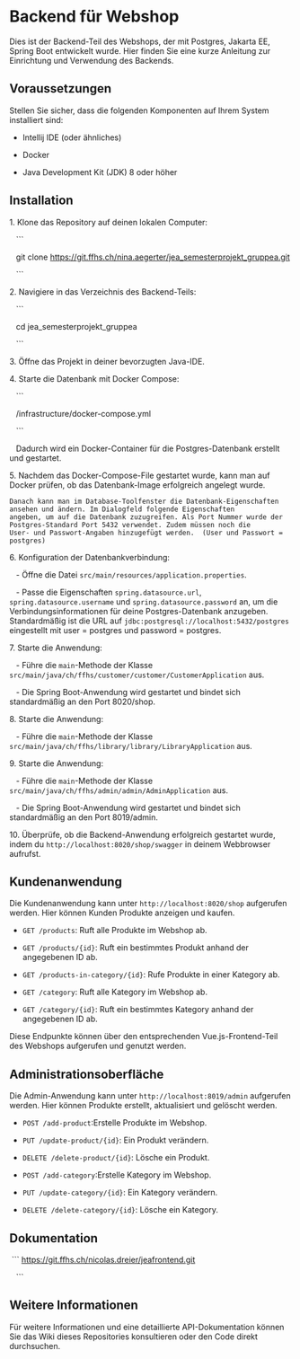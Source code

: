 # Backend für Webshop

Dies ist der Backend-Teil des Webshops, der mit Postgres, Jakarta EE, Spring Boot entwickelt wurde. Hier finden Sie eine kurze Anleitung zur Einrichtung und Verwendung des Backends.

## Voraussetzungen

Stellen Sie sicher, dass die folgenden Komponenten auf Ihrem System installiert sind:

- Intellij IDE (oder ähnliches)

- Docker

- Java Development Kit (JDK) 8 oder höher

## Installation

1\. Klone das Repository auf deinen lokalen Computer:

   ```

   git clone https://git.ffhs.ch/nina.aegerter/jea_semesterprojekt_gruppea.git

   ```

2\. Navigiere in das Verzeichnis des Backend-Teils:

   ```

   cd jea_semesterprojekt_gruppea

   ```

3\. Öffne das Projekt in deiner bevorzugten Java-IDE.


4\. Starte die Datenbank mit Docker Compose:

   ```

   /infrastructure/docker-compose.yml

   ```

   Dadurch wird ein Docker-Container für die Postgres-Datenbank erstellt und gestartet.

5\. Nachdem das Docker-Compose-File gestartet wurde, kann man auf Docker prüfen, ob das Datenbank-Image erfolgreich angelegt wurde.    

    Danach kann man im Database-Toolfenster die Datenbank-Eigenschaften ansehen und ändern. Im Dialogfeld folgende Eigenschaften    
    angeben, um auf die Datenbank zuzugreifen. Als Port Nummer wurde der Postgres-Standard Port 5432 verwendet. Zudem müssen noch die 
    User- und Passwort-Angaben hinzugefügt werden.  (User und Passwort = postgres)


6\. Konfiguration der Datenbankverbindung:

   - Öffne die Datei `src/main/resources/application.properties`.

   - Passe die Eigenschaften `spring.datasource.url`, `spring.datasource.username` und `spring.datasource.password` an, um die Verbindungsinformationen für deine Postgres-Datenbank anzugeben. Standardmäßig ist die URL auf `jdbc:postgresql://localhost:5432/postgres` eingestellt mit user = postgres und password = postgres.


7\. Starte die Anwendung:

   - Führe die `main`-Methode der Klasse `src/main/java/ch/ffhs/customer/customer/CustomerApplication` aus.

   - Die Spring Boot-Anwendung wird gestartet und bindet sich standardmäßig an den Port 8020/shop.

8\. Starte die Anwendung:

   - Führe die `main`-Methode der Klasse `src/main/java/ch/ffhs/library/library/LibraryApplication` aus.

9\. Starte die Anwendung:

   - Führe die `main`-Methode der Klasse `src/main/java/ch/ffhs/admin/admin/AdminApplication` aus.

   - Die Spring Boot-Anwendung wird gestartet und bindet sich standardmäßig an den Port 8019/admin.

10\. Überprüfe, ob die Backend-Anwendung erfolgreich gestartet wurde, indem du `http://localhost:8020/shop/swagger` in deinem Webbrowser aufrufst.

## Kundenanwendung

Die Kundenanwendung kann unter `http://localhost:8020/shop` aufgerufen werden. Hier können Kunden Produkte anzeigen und kaufen.

- `GET /products`: Ruft alle Produkte im Webshop ab.

- `GET /products/{id}`: Ruft ein bestimmtes Produkt anhand der angegebenen ID ab.

- `GET /products-in-category/{id}`: Rufe Produkte in einer Kategory ab.

- `GET /category`: Ruft alle Kategory im Webshop ab.

- `GET /category/{id}`: Ruft ein bestimmtes Kategory anhand der angegebenen ID ab.

Diese Endpunkte können über den entsprechenden Vue.js-Frontend-Teil des Webshops aufgerufen und genutzt werden.

## Administrationsoberfläche

Die Admin-Anwendung kann unter `http://localhost:8019/admin` aufgerufen werden. Hier können Produkte erstellt, aktualisiert und gelöscht werden.

- `POST /add-product`:Erstelle Produkte im Webshop.

- `PUT /update-product/{id}`: Ein Produkt verändern.

- `DELETE /delete-product/{id}`: Lösche ein Produkt.

- `POST /add-category`:Erstelle Kategory im Webshop.

- `PUT /update-category/{id}`: Ein Kategory verändern.

- `DELETE /delete-category/{id}`: Lösche ein Kategory.

## Dokumentation

  ```
https://git.ffhs.ch/nicolas.dreier/jeafrontend.git

   ```

## Weitere Informationen

Für weitere Informationen und eine detaillierte API-Dokumentation können Sie das Wiki dieses Repositories konsultieren oder den Code direkt durchsuchen.

